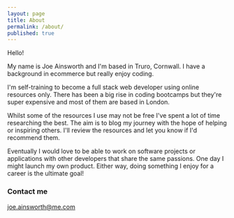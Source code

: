 ```yaml
---
layout: page
title: About
permalink: /about/
published: true
---
```




Hello! 

My name is Joe Ainsworth and I'm based in Truro, Cornwall. I have a background in ecommerce but really enjoy coding.

I'm self-training to become a full stack web developer using online resources only. There has been a big rise in coding bootcamps but they're super expensive and most of them are based in London.

Whilst some of the resources I use may not be free I've spent a lot of time researching the best. The aim is to blog my journey with the hope of helping or inspiring others. I'll review the resources and let you know if I'd recommend them.

Eventually I would love to be able to work on software projects or applications with other developers that share the same passions. One day I might launch my own product. Either way, doing something I enjoy for a career is the ultimate goal!

### Contact me

[joe.ainsworth@me.com](mailto:joe.ainsworth@me.com)
